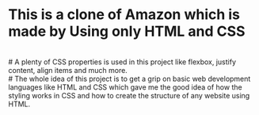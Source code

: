 # This is a clone of Amazon which is made by Using only HTML and CSS
<br>
# A plenty of CSS properties is used in this project like flexbox, justify content, align items and much more.
<br>
# The whole idea of this project is to get a grip on basic web development languages like HTML and CSS which gave me the good idea of how the styling works in CSS and how to create the structure of any website using HTML.